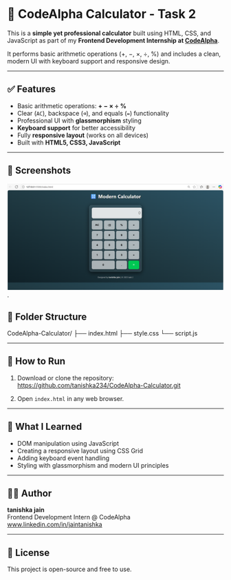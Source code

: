 # 🔢 CodeAlpha Calculator - Task 2

This is a **simple yet professional calculator** built using HTML, CSS, and JavaScript as part of my **Frontend Development Internship at [CodeAlpha](https://www.codealpha.tech/)**.

It performs basic arithmetic operations (+, −, ×, ÷, %) and includes a clean, modern UI with keyboard support and responsive design.

---

## ✅ Features

- Basic arithmetic operations: **+ − × ÷ %**
- Clear (`AC`), backspace (`⌫`), and equals (`=`) functionality
- Professional UI with **glassmorphism** styling
- **Keyboard support** for better accessibility
- Fully **responsive layout** (works on all devices)
- Built with **HTML5, CSS3, JavaScript**

---

## 📸 Screenshots

![Screenshot](https://github.com/tanishka234/CodeAlpha-Calculator/blob/main/Screenshot%202025-06-30%20022741.png).

## 📁 Folder Structure
CodeAlpha-Calculator/
├── index.html
├── style.css
└── script.js

---

## 🚀 How to Run

1. Download or clone the repository:
https://github.com/tanishka234/CodeAlpha-Calculator.git

2. Open `index.html` in any web browser.

---

## 🧠 What I Learned

- DOM manipulation using JavaScript
- Creating a responsive layout using CSS Grid
- Adding keyboard event handling
- Styling with glassmorphism and modern UI principles

---

## 🧑‍💻 Author

**tanishka jain**  
Frontend Development Intern @ CodeAlpha  
www.linkedin.com/in/jaintanishka

---
## 📜 License

This project is open-source and free to use.




